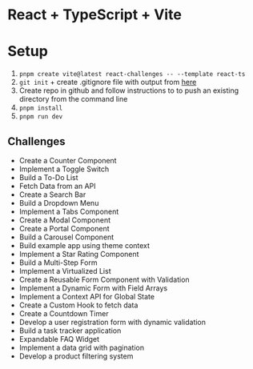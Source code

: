 # React + TypeScript + Vite

# Setup

1. `pnpm create vite@latest react-challenges -- --template react-ts`
2. `git init` + create .gitignore file with output from [here](https://www.toptal.com/developers/gitignore)
3. Create repo in github and follow instructions to to push an existing directory from the command line
4. `pnpm install`
5. `pnpm run dev`

## Challenges

- Create a Counter Component
- Implement a Toggle Switch
- Build a To-Do List
- Fetch Data from an API
- Create a Search Bar
- Build a Dropdown Menu
- Implement a Tabs Component
- Create a Modal Component
- Create a Portal Component
- Build a Carousel Component
- Build example app using theme context
- Implement a Star Rating Component
- Build a Multi-Step Form
- Implement a Virtualized List
- Create a Reusable Form Component with Validation
- Implement a Dynamic Form with Field Arrays
- Implement a Context API for Global State
- Create a Custom Hook to fetch data
- Create a Countdown Timer
- Develop a user registration form with dynamic validation
- Build a task tracker application
- Expandable FAQ Widget
- Implement a data grid with pagination
- Develop a product filtering system
